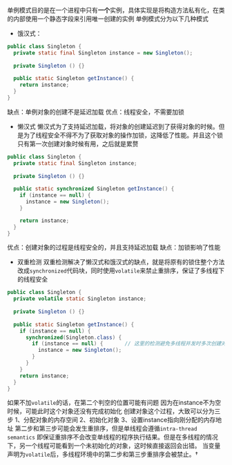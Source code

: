单例模式目的是在一个进程中只有**一个**实例，具体实现是将构造方法私有化，在类的内部使用一个静态字段来引用唯一创建的实例
单例模式分为以下几种模式
- 饿汉式：
``` java
public class Singleton { 
  private static final Singleton instance = new Singleton();
  
  private Singleton () {}
  
  public static Singleton getInstance() {
    return instance;
  }
}
```
缺点：单例对象的创建不是延迟加载
优点：线程安全，不需要加锁

- 懒汉式
懒汉式为了支持延迟加载，将对象的创建延迟到了获得对象的时候。但是为了线程安全不得不为了获取对象的操作加锁，这降低了性能。并且这个锁只有第一次创建对象时候有用，之后就是累赘
``` java
public class Singleton { 
  private static final Singleton instance;
  
  private Singleton () {}
  
  public static synchronized Singleton getInstance() {    
    if (instance == null) {      
      instance = new Singleton();    
    }    

    return instance;  
  }
}
```
优点：创建对象的过程是线程安全的，并且支持延迟加载
缺点：加锁影响了性能
- 双重检测
双重检测解决了懒汉式和饿汉式的缺点，就是将原有的锁住整个方法改成`synchronized`代码块，同时使用`volatile`来禁止重排序，保证了多线程下的线程安全
``` java
public class Singleton { 
  private volatile static Singleton instance;
  
  private Singleton () {}
  
  public static Singleton getInstance() {
    if (instance == null) {
      synchronized(Singleton.class) { 
        if (instance == null) {       // 这里的检测避免多线程并发时多次创建对象
          instance = new Singleton();
        }
      }
    }
    return instance;
  }
}
```
如果不加`volatile`的话，在第二个判空的位置可能有问题
因为在instance不为空时候，可能此时这个对象还没有完成初始化
创建对象这个过程，大致可以分为三步
1、分配对象的内存空间
2、初始化对象
3、设置instance指向刚分配的内存地址
第二步和第三步可能会发生重排序，但是单线程会遵循`intra-thread semantics` 即保证重排序不会改变单线程的程序执行结果。但是在多线程的情况下，另一个线程可能看到一个未初始化的对象，这时候直接返回会出错。
当变量声明为`volatile`后，多线程环境中的第二步和第三步重排序会被禁止。†

